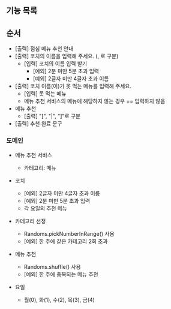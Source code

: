 ## 기능 목록

## 순서

- [출력] 점심 메뉴 추천 안내
- [출력] 코치의 이름을 입력해 주세요. (, 로 구분)
    - [입력] 코치의 이름 입력 받기
        - [예외] 2분 미만 5분 초과 입력
        - [예외] 2글자 미만 4글자 초과 이름
- [출력] 코치 이름(이)가 못 먹는 메뉴를 입력해 주세요.
    - [입력] 못 먹는 메뉴
    - 메뉴 추천 서비스의 메뉴에 해당하지 않는 경우 == 입력하지 않음
- 메뉴 추천
    - [출력] "[", "|", "]"로 구분
- [출력] 추천 완료 문구

### 도메인

- 메뉴 추천 서비스
    - 카테고리: 메뉴
- 코치
    - [예외] 2글자 미만 4글자 초과 이름
    - [예외] 2분 미만 5분 초과 입력
    - 각 요일의 추천 메뉴
- 카테고리 선정
    - Randoms.pickNumberInRange() 사용
    - [예외] 한 주에 같은 카테고리 2회 초과
- 메뉴 추천
    - Randoms.shuffle() 사용
    - [예외] 한 주에 중복되는 메뉴 추천
    
- 요일
    - 월(0), 화(1), 수(2), 목(3), 금(4)
  
